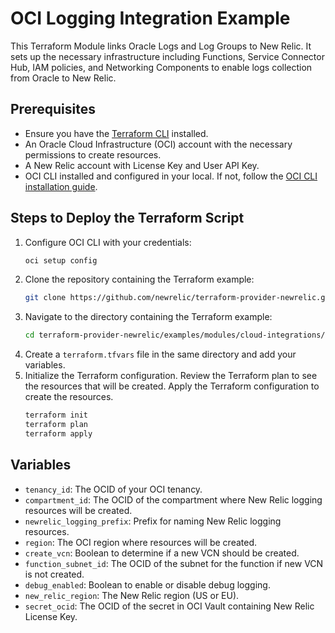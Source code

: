 # OCI Logging Integration Example

This Terraform Module links Oracle Logs and Log Groups to New Relic. It sets up the necessary infrastructure including Functions, Service Connector Hub, IAM policies, and Networking Components to enable logs collection from Oracle to New Relic.

## Prerequisites

- Ensure you have the [Terraform CLI](https://learn.hashicorp.com/tutorials/terraform/install-cli) installed.
- An Oracle Cloud Infrastructure (OCI) account with the necessary permissions to create resources.
- A New Relic account with License Key and User API Key.
- OCI CLI installed and configured in your local. If not, follow the [OCI CLI installation guide](https://docs.oracle.com/en-us/iaas/Content/API/SDKDocs/cliinstall.htm).

## Steps to Deploy the Terraform Script
1. Configure OCI CLI with your credentials:
   ```sh
   oci setup config
   ```
2. Clone the repository containing the Terraform example:
   ```sh
   git clone https://github.com/newrelic/terraform-provider-newrelic.git
   ```
3. Navigate to the directory containing the Terraform example:
   ```sh
   cd terraform-provider-newrelic/examples/modules/cloud-integrations/oci/logging-integrations
    ```
4. Create a `terraform.tfvars` file in the same directory and add your variables.
5. Initialize the Terraform configuration. Review the Terraform plan to see the resources that will be created. Apply the Terraform configuration to create the resources.
   ```sh
   terraform init
   terraform plan
   terraform apply
   ```

## Variables

- `tenancy_id`: The OCID of your OCI tenancy.
- `compartment_id`: The OCID of the compartment where New Relic logging resources will be created.
- `newrelic_logging_prefix`: Prefix for naming New Relic logging resources.
- `region`: The OCI region where resources will be created.
- `create_vcn`: Boolean to determine if a new VCN should be created.
- `function_subnet_id`: The OCID of the subnet for the function if new VCN is not created.
- `debug_enabled`: Boolean to enable or disable debug logging.
- `new_relic_region`: The New Relic region (US or EU).
- `secret_ocid`: The OCID of the secret in OCI Vault containing New Relic License Key.